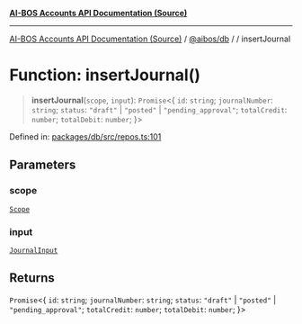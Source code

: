 [**AI-BOS Accounts API Documentation (Source)**](../../../README.md)

***

[AI-BOS Accounts API Documentation (Source)](../../../README.md) / [@aibos/db](../README.md) / [](../README.md) / insertJournal

# Function: insertJournal()

> **insertJournal**(`scope`, `input`): `Promise`\<\{ `id`: `string`; `journalNumber`: `string`; `status`: `"draft"` \| `"posted"` \| `"pending_approval"`; `totalCredit`: `number`; `totalDebit`: `number`; \}\>

Defined in: [packages/db/src/repos.ts:101](https://github.com/pohlai88/accounts/blob/48103fb36d28b2b9bfb33472b6de2f719773cde9/packages/db/src/repos.ts#L101)

## Parameters

### scope

[`Scope`](../interfaces/Scope.md)

### input

[`JournalInput`](../interfaces/JournalInput.md)

## Returns

`Promise`\<\{ `id`: `string`; `journalNumber`: `string`; `status`: `"draft"` \| `"posted"` \| `"pending_approval"`; `totalCredit`: `number`; `totalDebit`: `number`; \}\>
